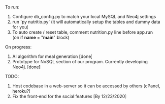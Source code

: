To run:
  1. Configure db_config.py to match your local MySQL and Neo4j settings
  2. run `py nutritio.py' (it will automatically setup the tables and dummy data for you)
  3. To auto create / reset table, comment nutrition.py line before app.run (on if __name__ = "__main__" block)

On progress:
  1. AI algorithm for meal generation [done]
  2. Prototype for NoSQL section of our program. Currently developing Neo4j. [done]


TODO:
  1. Host codebase in a web-server so it can be accessed by others (cPanel, heroku?)
  2. Fix the front-end for the social features [By 12/23/2020]
